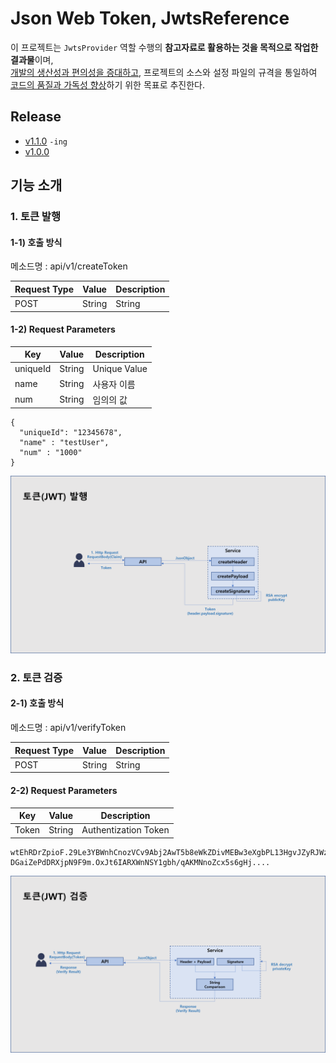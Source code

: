 # Json Web Token, JwtsReference
이 프로젝트는 `JwtsProvider` 역할 수행의 **참고자료로 활용하는 것을 목적으로 작업한 결과물**이며, \
  <u>개발의 생산성과 편의성을 증대하고</u>, 프로젝트의 소스와 설정 파일의 규격을 통일하여 <u>코드의 품질과 가독성 향상</u>하기 위한 목표로 추진한다.


## Release
- [v1.1.0](./) `-ing`
- [v1.0.0](./RELEASENOTE.md#v100-2024-01-30-)

## 기능 소개
### 1. 토큰 발행
#### 1-1) 호출 방식 
메소드명 : api/v1/createToken

| Request Type | Value  | Description |
|--------------|--------|-------------|
| POST         | String | String      |

#### 1-2) Request Parameters
| Key       | Value   | Description |
|-----------|---------|----------|
| uniqueId  | String  | Unique Value |
| name      | String  | 사용자 이름 |
| num       | String  | 임의의 값  |

```text
{
  "uniqueId": "12345678",
  "name" : "testUser",
  "num" : "1000"
}
```

![](src/main/resources/static/image/createToken.png)

### 2. 토큰 검증
#### 2-1) 호출 방식
메소드명 : api/v1/verifyToken

| Request Type | Value  | Description |
|--------------|--------|-------------|
| POST         | String | String      |

#### 2-2) Request Parameters
| Key   | Value  | Description          |
|-------|--------|----------------------|
| Token | String | Authentization Token |

```text
wtEhRDrZpioF.29Le3YBWnhCnozVCv9Abj2AwT5b8eWkZDivMEBw3eXgbPL13HgvJZyRJWzrHkbfovcEv4B
DGaiZePdDRXjpN9F9m.OxJt6IARXWnNSY1gbh/qAKMNnoZcx5s6gHj....
```

![](src/main/resources/static/image/verifyToken.png)